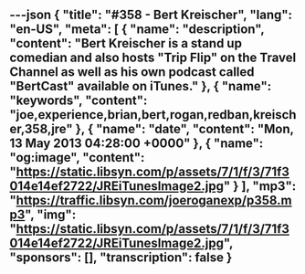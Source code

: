 ---json
{
  "title": "#358 - Bert Kreischer",
  "lang": "en-US",
  "meta": [
    {
      "name": "description",
      "content": "Bert Kreischer is a stand up comedian and also hosts \"Trip Flip\" on the Travel Channel as well as his own podcast called \"BertCast\" available on iTunes."
    },
    {
      "name": "keywords",
      "content": "joe,experience,brian,bert,rogan,redban,kreischer,358,jre"
    },
    {
      "name": "date",
      "content": "Mon, 13 May 2013 04:28:00 +0000"
    },
    {
      "name": "og:image",
      "content": "https://static.libsyn.com/p/assets/7/1/f/3/71f3014e14ef2722/JREiTunesImage2.jpg"
    }
  ],
  "mp3": "https://traffic.libsyn.com/joeroganexp/p358.mp3",
  "img": "https://static.libsyn.com/p/assets/7/1/f/3/71f3014e14ef2722/JREiTunesImage2.jpg",
  "sponsors": [],
  "transcription": false
}
---
<episode-header />

<timemark seconds="0" />

<transcribe-call-to-action />

<episode-footer />